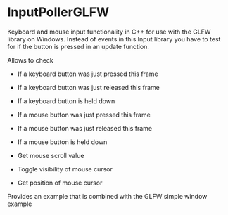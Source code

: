 # InputPollerGLFW

Keyboard and mouse input functionality in C++ for use with the GLFW library on Windows.
Instead of events in this Input library you have to test for if the button is pressed in an update function.

Allows to check 
* If a keyboard button was just pressed this frame
* If a keyboard button was just released this frame
* If a keyboard button is held down

* If a mouse button was just pressed this frame
* If a mouse button was just released this frame
* If a mouse button is held down
* Get mouse scroll value
* Toggle visibility of mouse cursor
* Get position of mouse cursor

Provides an example that is combined with the GLFW simple window example
